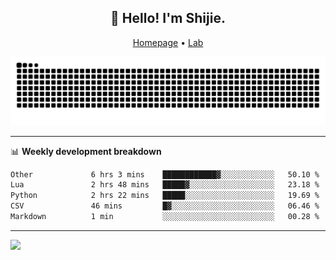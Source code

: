 <h2 align="center">👋 Hello! I'm Shijie.</h2>
<p align="center">
  <a href="https://xu-shi-jie.github.io"> Homepage</a> •
  <a href="https://onodalab.ees.hokudai.ac.jp"> Lab </a>
</p>

![Snake animation](https://github.com/xu-shi-jie/xu-shi-jie/blob/output/github-snake.svg)


-------

📊 **Weekly development breakdown**
<!--START_SECTION:waka-->

```txt
Other             6 hrs 3 mins    ████████████▓░░░░░░░░░░░░   50.10 %
Lua               2 hrs 48 mins   █████▓░░░░░░░░░░░░░░░░░░░   23.18 %
Python            2 hrs 22 mins   █████░░░░░░░░░░░░░░░░░░░░   19.69 %
CSV               46 mins         █▓░░░░░░░░░░░░░░░░░░░░░░░   06.46 %
Markdown          1 min           ░░░░░░░░░░░░░░░░░░░░░░░░░   00.28 %
```

<!--END_SECTION:waka-->

-------
![](https://komarev.com/ghpvc/?username=xu-shi-jie&style=flat-square&color=blue) 
